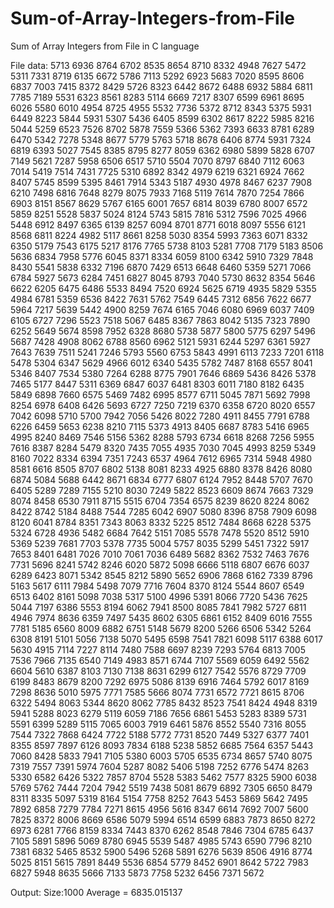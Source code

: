 # Sum-of-Array-Integers-from-File
Sum of Array Integers from File in C language


File data:
5713 	6936 	8764 	6702 	8535 	8654 	8710 	8332 	4948 	7627 	5472 	5311 	7331 	8719 	6135 	6672 	5786 	7113 	5292 	6923 	5683 	7020 	8595 	8606 	6837 	7003 	7415 	8372 	8429 	5726 	8323 	6442 	8672 	6488 	6932 	5884 	6811 	7785 	7189 	5531 	6323 	8561 	8283 	5114 	6669 	7217 	8307 	6599 	6961 	8695 	6026 	5580 	6010 	4954 	8725 	4955 	5532 	7736 	5372 	8712 	8343 	5375 	5931 	6449 	8223 	5844 	5931 	5307 	5436 	6405 	8599 	6302 	8617 	8222 	5985 	8216 	5044 	5259 	6523 	7526 	8702 	5878 	7559 	5366 	5362 	7393 	6633 	8781 	6289 	6470 	5342 	7278 	5348 	8677 	5779 	5763 	5718 	8678 	6406 	8774 	5931 	7324 	6819 	6393 	5027 	7545 	8385 	8795 	8277 	8059 	6362 	6980 	5899 	5828 	6707 	7149 	5621 	7287 	5958 	6506 	6517 	5710 	5504 	7070 	8797 	6840 	7112 	6063 	7014 	5419 	7514 	7431 	7725 	5310 	6892 	8342 	4979 	6219 	6321 	6924 	7662 	8407 	5745 	8599 	5395 	8461 	7914 	5343 	5187 	4930 	4978 	8467 	6237 	7908 	6210 	7498 	6816 	7648 	8279 	8075 	7933 	7168 	5119 	7614 	7870 	7254 	7866 	6903 	8151 	8567 	8629 	5767 	6165 	6001 	7657 	6814 	8039 	6780 	8007 	6572 	5859 	8251 	5528 	5837 	5024 	8124 	5743 	5815 	7816 	5312 	7596 	7025 	4966 	5448 	6912 	8497 	6365 	6139 	8257 	6094 	8701 	8771 	6018 	8097 	5556 	6121 	8568 	6811 	8224 	4982 	5117 	8661 	8258 	5030 	8354 	5993 	7363 	6071 	8332 	6350 	5179 	7543 	6175 	5217 	8176 	7765 	5738 	8103 	5281 	7708 	7179 	5183 	8506 	5636 	6834 	7958 	5776 	6045 	8371 	8334 	6059 	8100 	6342 	5910 	7329 	7848 	8430 	5541 	5838 	6332 	7196 	6870 	7429 	6513 	6648 	6460 	5359 	5271 	7066 	6784 	5927 	5673 	6284 	7451 	6827 	8045 	8793 	7040 	5730 	8632 	8354 	5646 	6622 	6205 	6475 	6486 	5533 	8494 	7520 	6924 	5625 	6719 	4935 	5829 	5355 	4984 	6781 	5359 	6536 	8422 	7631 	5762 	7549 	6445 	7312 	6856 	7622 	6677 	5964 	7217 	5639 	5442 	4900 	8259 	7674 	6165 	7046 	6080 	6969 	6037 	7409 	6105 	6727 	7296 	5523 	7518 	5067 	6485 	8367 	7863 	8042 	5135 	7323 	7890 	6252 	5649 	5674 	8598 	7952 	6328 	8680 	5738 	5877 	5800 	5775 	6297 	5496 	5687 	7428 	4908 	8062 	6788 	8560 	6962 	5121 	5931 	6244 	5297 	6361 	5927 	7643 	7639 	7511 	5241 	7246 	5793 	5560 	6753 	5843 	4991 	6113 	7233 	7201 	6118 	5478 	5304 	6347 	5629 	4966 	6012 	6340 	5435 	5782 	7487 	8168 	6557 	8041 	5346 	8407 	7534 	5380 	7264 	6288 	8775 	7901 	7646 	6869 	5436 	8426 	5378 	7465 	5177 	8447 	5311 	6369 	6847 	6037 	6481 	8303 	6011 	7180 	8182 	6435 	5849 	6898 	7660 	6575 	5469 	7482 	6995 	8577 	6711 	5045 	7871 	5692 	7998 	8254 	6978 	6408 	6426 	5693 	6727 	7250 	7219 	6370 	6358 	6720 	8020 	6557 	7042 	6098 	5710 	5700 	7942 	7056 	5426 	8022 	7280 	4911 	8455 	7791 	6788 	6226 	6459 	5653 	6238 	8210 	7115 	5373 	4913 	8405 	6687 	8783 	5416 	6965 	4995 	8240 	8469 	7546 	5156 	5362 	8288 	5793 	6734 	6618 	8268 	7256 	5955 	7616 	8387 	8284 	5479 	8320 	7435 	7055 	4935 	7030 	7045 	4993 	8259 	5349 	8160 	7022 	8334 	6394 	7351 	7243 	6537 	4964 	7612 	6965 	7314 	5948 	4980 	8581 	6616 	8505 	8707 	6802 	5138 	8081 	8233 	4925 	6880 	8378 	8426 	8080 	6874 	5084 	5688 	6442 	8671 	6834 	6777 	6807 	6124 	7952 	8448 	5707 	7670 	6405 	5289 	7289 	7155 	5210 	8030 	7249 	5822 	8523 	6609 	8674 	7663 	7329 	8074 	8458 	6530 	7911 	8715 	5515 	6704 	7354 	6575 	8239 	8620 	8224 	8062 	8422 	8742 	5184 	8488 	7544 	7285 	6042 	6907 	5080 	8396 	8758 	7909 	6098 	8120 	6041 	8784 	8351 	7343 	8063 	8332 	5225 	8512 	7484 	8668 	6228 	5375 	5324 	6728 	4936 	5482 	6684 	7642 	5151 	7085 	5578 	7478 	5520 	8512 	5910 	5369 	5239 	7681 	7703 	5378 	7735 	5004 	5757 	8035 	5299 	5451 	7322 	5917 	7653 	8401 	6481 	7026 	7010 	7061 	7036 	6489 	5682 	8362 	7532 	7463 	7676 	7731 	5696 	8241 	5742 	8246 	6020 	5872 	5098 	6666 	5118 	6807 	6676 	6037 	6289 	6423 	8071 	5342 	8545 	8212 	5890 	5652 	6906 	7868 	6162 	7339 	8796 	5163 	5617 	6111 	7984 	5498 	7079 	7716 	7604 	8370 	8124 	5544 	8607 	6549 	6513 	6402 	8161 	5098 	7038 	5317 	5100 	4996 	5391 	8066 	7720 	5436 	7625 	5044 	7197 	6386 	5553 	8194 	6062 	7941 	8500 	8085 	7841 	7982 	5727 	6811 	4946 	7974 	8636 	6359 	7497 	5435 	8602 	6305 	6861 	6152 	8409 	6016 	7555 	7781 	5185 	6560 	8009 	6882 	6751 	5148 	5679 	8200 	5266 	6506 	5342 	5264 	6308 	8191 	5101 	5056 	7138 	5070 	5495 	6598 	7541 	7821 	6098 	5117 	6388 	6017 	5630 	4915 	7114 	7227 	8114 	7480 	7588 	6697 	8239 	7293 	5764 	6813 	7005 	7536 	7966 	7135 	6540 	7149 	4983 	8571 	6744 	7107 	5569 	6059 	6492 	5562 	6604 	5610 	6387 	8103 	7130 	7138 	8631 	6299 	6127 	7542 	5576 	8729 	7709 	6199 	8483 	8679 	8200 	7292 	6975 	5086 	8139 	6916 	7464 	5792 	6017 	8169 	7298 	8636 	5010 	5975 	7771 	7585 	5666 	8074 	7731 	6572 	7721 	8615 	8706 	6322 	5494 	8063 	5344 	8620 	8062 	7785 	8432 	8523 	7541 	8424 	4948 	8319 	5941 	5288 	8023 	6279 	5119 	6059 	7186 	7656 	6861 	5453 	5283 	8389 	5731 	5591 	6399 	5289 	5115 	7065 	6003 	7919 	6461 	5876 	8552 	5540 	7316 	8055 	7544 	7322 	7868 	6424 	7722 	5188 	5772 	7731 	8520 	7449 	5327 	6377 	7401 	8355 	8597 	7897 	6126 	8093 	7834 	6188 	5238 	5852 	6685 	7564 	6357 	5443 	7060 	8428 	5833 	7941 	7105 	5380 	6003 	5705 	6535 	6734 	8657 	5740 	8075 	7319 	7557 	7391 	5974 	7604 	5287 	8082 	5406 	5198 	7252 	6776 	5474 	8263 	5330 	6582 	6426 	5322 	7857 	8704 	5528 	5383 	5462 	7577 	8325 	5900 	6038 	5769 	5762 	7444 	7204 	7942 	5519 	7438 	5081 	8679 	6892 	7305 	6650 	8479 	8311 	8335 	5097 	5319 	8164 	5154 	7758 	8252 	7643 	5453 	5869 	5642 	7495 	7892 	6858 	7279 	7784 	7271 	8615 	4956 	5616 	8347 	6614 	7692 	7007 	5600 	7825 	8372 	8006 	8669 	6586 	5079 	5994 	6514 	6599 	6883 	7873 	8650 	8272 	6973 	6281 	7766 	8159 	8334 	7443 	8370 	6262 	8548 	7846 	7304 	6785 	6437 	7105 	5891 	5896 	5069 	8780 	6945 	5539 	5487 	4985 	5743 	6590 	7796 	8210 	7381 	6832 	5465 	8532 	5900 	5496 	5268 	5891 	6276 	5639 	8506 	4916 	8774 	5025 	8151 	5615 	7891 	8449 	5536 	6854 	5779 	8452 	6901 	8642 	5722 	7983 	6827 	5948 	8635 	5666 	7133 	5873 	7758 	5232 	6456 	7371 	5672 	

Output:
Size:1000
Average = 6835.015137
